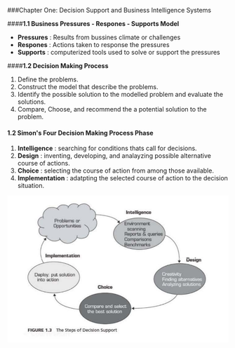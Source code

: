 ###Chapter One: Decision Support and Business Intelligence Systems

####**1.1 Business Pressures - Respones - Supports Model**

* **Pressures** : Results from bussines climate or challenges 
* **Respones** : Actions taken to response the pressures
* **Supports** : computerized tools used to solve or support the pressures

####**1.2 Decision Making Process**

1. Define the problems.
2. Construct the model that describe the problems.
3. Identify the possible solution to the modelled problem  and evaluate the solutions.
4. Compare, Choose, and recommend the a potential solution to the problem.

#### **1.2 Simon's Four Decision Making Process Phase**

1. **Intelligence** : searching for conditions thats call for decisions.
2. **Design** : inventing, developing, and analayzing possible alternative course of actions.
3. **Choice** : selecting the course of action from among those available.
4. **Implementation** : adatpting the selected course of action to the decision situation.

![Decision System](/image/ds.png)

